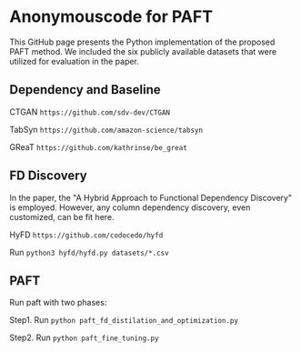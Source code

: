# Anonymouscode for PAFT

This GitHub page presents the Python implementation of the proposed PAFT method.  We included the six publicly available datasets that were utilized for evaluation in the paper.

## Dependency and Baseline 

CTGAN ```https://github.com/sdv-dev/CTGAN```

TabSyn ```https://github.com/amazon-science/tabsyn```

GReaT ```https://github.com/kathrinse/be_great```

## FD Discovery
In the paper, the "A Hybrid Approach to Functional Dependency Discovery" is employed. However, any column dependency discovery, even customized, can be fit here.

HyFD ```https://github.com/codocedo/hyfd```

Run ```python3 hyfd/hyfd.py datasets/*.csv```


## PAFT 
Run paft with two phases:

Step1. Run ```python paft_fd_distilation_and_optimization.py```

Step2. Run ```python paft_fine_tuning.py```